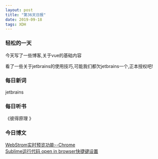 ```yaml
---
layout: post
title: "第36天日报"
date: 2019-09-18
tags: XDH  
---
```


### 轻松的一天

今天写了一些博客,关于vue的基础内容

看了一些关于jetbrains的使用技巧,可能我们都欠jetbrains一个,正本授权吧!

### 每日新词
jetbrains

### 每日听书
《彼得原理 》

### 今日博文
[WebStrom实时预览功能--Chrome](https://victorfengming.github.io/2019/09/18/webstrom-view-chrome/)  
[Sublime运行代码 open in browser快捷键设置](https://victorfengming.github.io/2019/09/18/sublime-openinbrowser/)